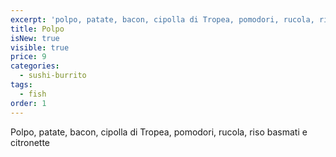 ```yaml
---
excerpt: 'polpo, patate, bacon, cipolla di Tropea, pomodori, rucola, riso basmati e citronette'
title: Polpo
isNew: true
visible: true
price: 9
categories:
  - sushi-burrito
tags:
  - fish
order: 1
---
```


Polpo, patate, bacon, cipolla di Tropea, pomodori, rucola, riso basmati e citronette
